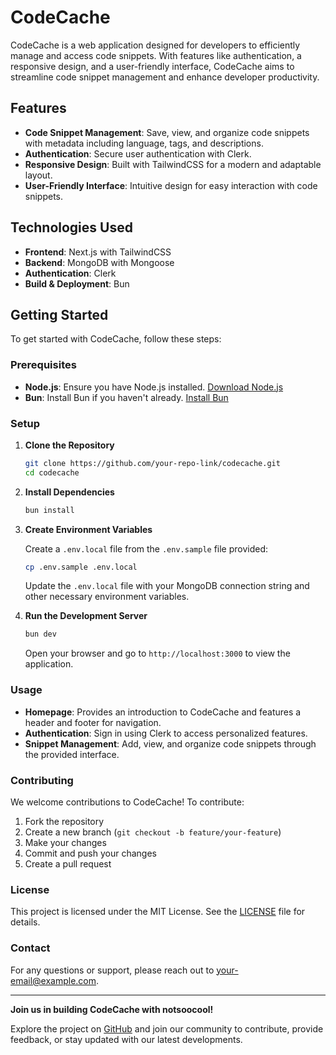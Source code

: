 # CodeCache

CodeCache is a web application designed for developers to efficiently manage and access code snippets. With features like authentication, a responsive design, and a user-friendly interface, CodeCache aims to streamline code snippet management and enhance developer productivity.

## Features

- **Code Snippet Management**: Save, view, and organize code snippets with metadata including language, tags, and descriptions.
- **Authentication**: Secure user authentication with Clerk.
- **Responsive Design**: Built with TailwindCSS for a modern and adaptable layout.
- **User-Friendly Interface**: Intuitive design for easy interaction with code snippets.

## Technologies Used

- **Frontend**: Next.js with TailwindCSS
- **Backend**: MongoDB with Mongoose
- **Authentication**: Clerk
- **Build & Deployment**: Bun

## Getting Started

To get started with CodeCache, follow these steps:

### Prerequisites

- **Node.js**: Ensure you have Node.js installed. [Download Node.js](https://nodejs.org/)
- **Bun**: Install Bun if you haven't already. [Install Bun](https://bun.sh/)

### Setup

1. **Clone the Repository**

   ```bash
   git clone https://github.com/your-repo-link/codecache.git
   cd codecache
   ```

2. **Install Dependencies**

   ```bash
   bun install
   ```

3. **Create Environment Variables**

   Create a `.env.local` file from the `.env.sample` file provided:

   ```bash
   cp .env.sample .env.local
   ```

   Update the `.env.local` file with your MongoDB connection string and other necessary environment variables.

4. **Run the Development Server**

   ```bash
   bun dev
   ```

   Open your browser and go to `http://localhost:3000` to view the application.

### Usage

- **Homepage**: Provides an introduction to CodeCache and features a header and footer for navigation.
- **Authentication**: Sign in using Clerk to access personalized features.
- **Snippet Management**: Add, view, and organize code snippets through the provided interface.

### Contributing

We welcome contributions to CodeCache! To contribute:

1. Fork the repository
2. Create a new branch (`git checkout -b feature/your-feature`)
3. Make your changes
4. Commit and push your changes
5. Create a pull request

### License

This project is licensed under the MIT License. See the [LICENSE](LICENSE) file for details.

### Contact

For any questions or support, please reach out to [your-email@example.com](mailto:your-email@example.com).

---

**Join us in building CodeCache with notsoocool!**

Explore the project on [GitHub](https://github.com/your-repo-link) and join our community to contribute, provide feedback, or stay updated with our latest developments.

```